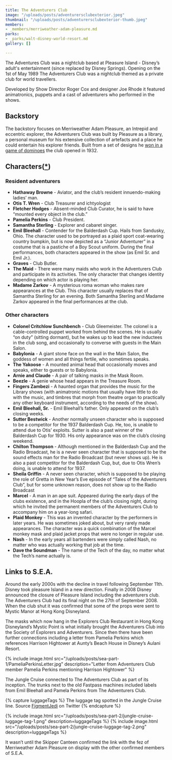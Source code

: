 ```yaml
---
title: The Adventurers Club
image: "/uploads/posts/adventurersclubexterior.jpeg"
thumbnail: "/uploads/posts/adventurersclubexterior-thumb.jpeg"
members:
- _members/merriweather-adam-pleasure.md
parks:
- _parks/walt-disney-world-resort.md
gallery: []

---
```

The Adventures Club was a nightclub based at Pleasure Island - Disney’s adult's entertainment (since replaced by Disney Springs). Opening on the 1st of May 1989 The Adventurers Club was a nightclub themed as a private club for world travellers.

Developed by Show Director Roger Cox and designer Joe Rhode it featured animatronics, puppets and a cast of adventurers who performed in the shows.

## Backstory

The backstory focuses on Merriweather Adam Pleasure, an Intrepid and eccentric explorer, the Adventurers Club was built by Pleasure as a library, a personal museum for his extensive collection of artefacts and a place he could entertain his explorer friends. Built from a set of designs he [won in a game of dominoes](https://disney.fandom.com/wiki/Adventurers_Club) the club opened in 1932.

## Characters([*](https://disney.fandom.com/wiki/Adventurers_Club))

### Resident adventurers

* **Hathaway Browne** - Aviator, and the club’s resident innuendo-making ladies’ man.
* **Otis T. Wren** - Club Treasurer and ichtyologist
* **Fletcher Hodges** - Absent-minded Club Curator, he is said to have “mounted every object in the club.”
* **Pamelia Perkins** - Club President.
* **Samantha Sterling** - Explorer and cabaret singer.
* **Emil Bleehall** - Contender for the Balderdash Cup. Hails from Sandusky, Ohio. The character used to be portrayed as a plaid sport coat-wearing country bumpkin, but is now depicted as a “Junior Adventurer” in a costume that is a pastiche of a Boy Scout uniform. During the final performances, both characters appeared in the show (as Emil Sr. and Emil Jr.).
* **Graves** - Club Butler.
* **The Maid** - There were many maids who work in the Adventurers Club and participate in its activities. The only character that changes identity depending on which actor is playing her.
* **Madame Zarkov** - A mysterious roma woman who makes rare appearances at the Club. This character usually replaces that of Samantha Sterling for an evening. Both Samantha Sterling and Madame Zarkov appeared in the final performances at the club.

### Other characters

* **Colonel Critchlow Sunchbench** - Club Gleemeister. The colonel is a cable-controlled puppet worked from behind the scenes. He is usually “on duty” (sitting dormant), but he wakes up to lead the new inductees in the club song, and occasionally to converse with guests in the Main Salon.
* **Babylonia** - A giant stone face on the wall in the Main Salon, the goddess of women and all things fertile, who sometimes speaks.
* **The Yakoose** - A mounted animal head that occasionally moves and speaks, either to guests or to Babylonia.
* **Arnie and Claude** - A pair of talking masks in the Mask Room.
* **Beezle** - A genie whose head appears in the Treasure Room.
* **Fingers Zambezi** - A haunted organ that provides the music for the Library shows (with animatronic motions that usually have little to do with the music, and timbres that morph from theatre organ to practically any other keyboard instrument, according to the needs of the show).
* **Emil Bleehall, Sr.** - Emil Bleehall’s father. Only appeared on the club’s closing weeks.
* **Sutter Bestwick** - Another normally unseen character who is supposed to be a competitor for the 1937 Balderdash Cup. He, too, is unable to attend due to Otis’ exploits. Sutter is also a past winner of the Balderdash Cup for 1930. His only appearance was on the club’s closing weekend.
* **Chilton Thompson** - Although mentioned in the Balderdash Cup and the Radio Broadcast, he is a never seen character that is supposed to be the sound effects man for the Radio Broadcast (but never shows up). He is also a past competitor for the Balderdash Cup, but, due to Otis Wren’s doing, is unable to attend for 1937.
* **Sheila Griffin** - A never seen character, which is supposed to be playing the role of Gretta in New Year’s Eve episode of “Tales of the Adventurers Club”, but for some unknown reason, does not show up to the Radio Broadcast
* **Marcel** - A man in an ape suit. Appeared during the early days of the clubs existence, and in the Hoopla of the club’s closing night, during which he invited the permanent members of the Adventurers Club to accompany him on a year-long safari.
* **Plaid Monkey** - This was an invented character by the performers in later years. He was sometimes joked about, but very rarely made appearances. The character was a quick combination of the Marcel monkey mask and plaid jacket props that were no longer in regular use.
* **Nash** - In the early years all bartenders were simply called Nash, no matter who was actually working that job at the time.
* **Dave the Soundman** - The name of the Tech of the day, no matter what the Tech’s name actually is.

## Links to S.E.A.

Around the early 2000s with the decline in travel following September 11th. Disney took pleasure Island in a new direction. Finally in 2008 Disney announced the closure of Pleasure Island including the adventurers club. The Adventurers Club had its final night on the 27th of September 2008. When the club shut it was confirmed that some of the props were sent to Mystic Manor at Hong Kong Disneyland.

The masks which now hang in the Explorers Club Restaurant in Hong Kong Disneyland’s Mystic Point is what initially brought the Adventurers Club into the Society of Explorers and Adventurers. Since then there have been further connections including a letter from Pamelia Perkins which references Harrison Hightower at Aunty’s Beach House in Disney’s Aulani Resort.

{% include image.html src="/uploads/posts/sea-part-1/PameliaPerkinsLetter.jpg" description="Letter from Adventurers Club member Pamelia Perkins mentioning Harrison Hightower" %}

The Jungle Cruise connected to The Adventurers Club as part of its inception. The trunks next to the old Fastpass machines included labels from Emil Bleehall and Pamela Perkins from The Adventurers Club.

{% capture luggageTags %} The luggage tag spotted in the Jungle Cruise line. Source [FigmentJedi](https://twitter.com/Figment_Jedi/status/1002616803166773249) on Twitter {% endcapture %}

{% include image.html src="/uploads/posts/sea-part-2/jungle-cruise-luggage-tag-1.png" description=luggageTags %}
{% include image.html src="/uploads/posts/sea-part-2/jungle-cruise-luggage-tag-2.png" description=luggageTags %}

It wasn’t until the Skipper Canteen confirmed the link with the fez of Merriweather Adam Pleasure on display with the other confirmed members of S.E.A.